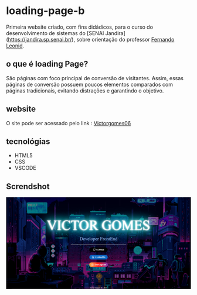 # loading-page-b
Primeira website criado, com fins didádicos, para o curso do desenvolvimento de sistemas do [SENAI Jandira] (https://jandira.sp.senai.br/), sobre orientação do professor [Fernando Leonid](https://github.com/fernandoleonid/landing-page-b).

## o que é loading Page?
 São páginas com foco principal de conversão de visitantes. Assim, essas páginas de conversão possuem poucos elementos comparados com páginas tradicionais, evitando distrações e garantindo o objetivo.

## website 
O site pode ser acessado pelo link : 
[Victorgomes06](https://github.com/VictorGomes06)


 ## tecnológias

 * HTML5
 * CSS
 * VSCODE

## Screndshot
![](Capturar.PNG)

